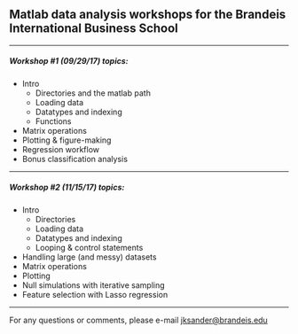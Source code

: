## Matlab data analysis workshops for the Brandeis International Business School




-----------------------------
##### Workshop \#1 (09/29/17) topics:


* Intro
  * Directories and the matlab path 
  * Loading data
  * Datatypes and indexing
  * Functions 
* Matrix operations  
* Plotting & figure-making  
* Regression workflow  
* Bonus classification analysis  


-----------------------------
##### Workshop \#2 (11/15/17) topics:


* Intro  
  * Directories
  * Loading data
  * Datatypes and indexing
  * Looping & control statements
* Handling large (and messy) datasets  
* Matrix operations  
* Plotting  
* Null simulations with iterative sampling  
* Feature selection with Lasso regression  


-----------------------------
For any questions or comments, please e-mail jksander@brandeis.edu
